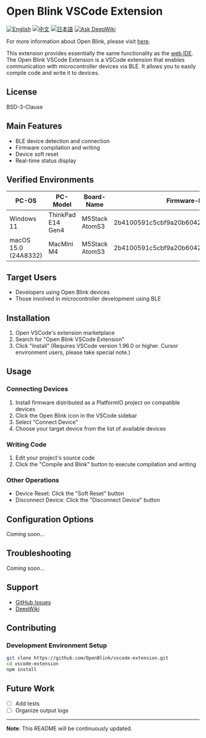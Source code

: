 # Open Blink VSCode Extension

[![English](https://img.shields.io/badge/language-English-blue.svg)](README.md)
[![中文](https://img.shields.io/badge/language-中文-red.svg)](README.zh-CN.md)
[![日本語](https://img.shields.io/badge/language-日本語-green.svg)](README.ja.md)
[![Ask DeepWiki](https://deepwiki.com/badge.svg)](https://deepwiki.com/OpenBlink/openblink-vscode-extension)

For more information about Open Blink, please visit [here](https://github.com/OpenBlink/openblink).

This extension provides essentially the same functionality as the [web IDE](https://openblink.org/).
The Open Blink VSCode Extension is a VSCode extension that enables communication with microcontroller devices via BLE. It allows you to easily compile code and write it to devices.

## License

BSD-3-Clause

## Main Features

- BLE device detection and connection
- Firmware compilation and writing
- Device soft reset
- Real-time status display

## Verified Environments

| PC-OS | PC-Model | Board-Name | Firmware-hash |
|-------|---------|--------|--------|
| Windows 11 | ThinkPad E14 Gen4 | M5Stack AtomS3 | 2b4100591c5cbf9a20b6042136f3b1259e26a5d7 |
| macOS 15.0 (24A8332) | MacMini M4 | M5Stack AtomS3 | 2b4100591c5cbf9a20b6042136f3b1259e26a5d7 |

## Target Users

- Developers using Open Blink devices
- Those involved in microcontroller development using BLE

## Installation

1. Open VSCode's extension marketplace
2. Search for "Open Blink VSCode Extension"
3. Click "Install"
(Requires VSCode version 1.96.0 or higher. Cursor environment users, please take special note.)

## Usage

### Connecting Devices

1. Install firmware distributed as a PlatformIO project on compatible devices
2. Click the Open Blink icon in the VSCode sidebar
3. Select "Connect Device"
4. Choose your target device from the list of available devices

### Writing Code

1. Edit your project's source code
2. Click the "Compile and Blink" button to execute compilation and writing

### Other Operations

- Device Reset: Click the "Soft Reset" button
- Disconnect Device: Click the "Disconnect Device" button

## Configuration Options

Coming soon...

## Troubleshooting

Coming soon...

## Support

- [GitHub Issues](https://github.com/OpenBlink/vscode-extension/issues)
- [DeepWiki](https://deepwiki.com/OpenBlink/openblink-vscode-extension)

## Contributing
### Development Environment Setup

```bash
git clone https://github.com/OpenBlink/vscode-extension.git
cd vscode-extension
npm install
```

## Future Work
- [ ] Add tests
- [ ] Organize output logs

---

**Note**: This README will be continuously updated.
